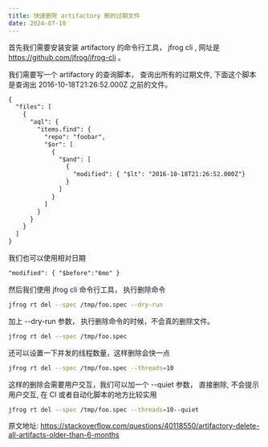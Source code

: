 ```yaml
---
title: 快速删除 artifactory 删的过期文件
date: 2024-07-10
---
```


首先我们需要安装安装 artifactory 的命令行工具， jfrog cli , 网址是 https://github.com/jfrog/jfrog-cli 。

我们需要写一个 artifactory 的查询脚本， 查询出所有的过期文件, 下面这个脚本是查询出 2016-10-18T21:26:52.000Z 之前的文件。
```txt
{
  "files": [
    {
      "aql": {
        "items.find": {
          "repo": "foobar",
          "$or": [
            {
              "$and": [
                {
                  "modified": { "$lt": "2016-10-18T21:26:52.000Z"}
                }
              ]
            }
          ]
        }
      }
    }
  ]
}
```
我们也可以使用相对日期
```txt
"modified": { "$before":"6mo" }
```

然后我们使用 jfrog cli 命令行工具， 执行删除命令
```bash
jfrog rt del --spec /tmp/foo.spec --dry-run
```
加上 --dry-run 参数， 执行删除命令的时候，不会真的删除文件。
```bash
jfrog rt del --spec /tmp/foo.spec 
```
还可以设置一下并发的线程数量，这样删除会快一点
```bash
jfrog rt del --spec /tmp/foo.spec --threads=10
```
这样的删除会需要用户交互，我们可以加一个 --quiet 参数， 直接删除, 不会提示用户交互, 在 CI 或者自动化脚本的地方比较实用
```bash
jfrog rt del --spec /tmp/foo.spec --threads=10--quiet
```

原文地址: https://stackoverflow.com/questions/40118550/artifactory-delete-all-artifacts-older-than-6-months